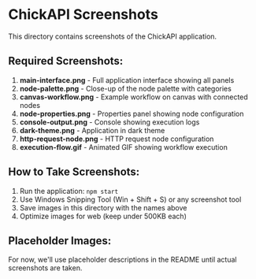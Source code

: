 # ChickAPI Screenshots

This directory contains screenshots of the ChickAPI application.

## Required Screenshots:

1. **main-interface.png** - Full application interface showing all panels
2. **node-palette.png** - Close-up of the node palette with categories
3. **canvas-workflow.png** - Example workflow on canvas with connected nodes
4. **node-properties.png** - Properties panel showing node configuration
5. **console-output.png** - Console showing execution logs
6. **dark-theme.png** - Application in dark theme
7. **http-request-node.png** - HTTP request node configuration
8. **execution-flow.gif** - Animated GIF showing workflow execution

## How to Take Screenshots:

1. Run the application: `npm start`
2. Use Windows Snipping Tool (Win + Shift + S) or any screenshot tool
3. Save images in this directory with the names above
4. Optimize images for web (keep under 500KB each)

## Placeholder Images:

For now, we'll use placeholder descriptions in the README until actual screenshots are taken.
